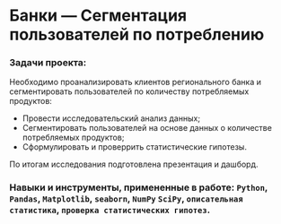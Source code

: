 # Банки — Сегментация пользователей по потреблению

### Задачи проекта:

Необходимо проанализировать клиентов регионального банка и сегментировать пользователей по количеству потребляемых продуктов:
  - Провести исследовательский анализ данных;
  - Сегментировать пользователей на основе данных о количестве потребляемых продуктов;
  - Сформулировать и проверрить статистические гипотезы.
  
По итогам исследования подготовлена презентация и дашборд.


### Навыки и инструменты, примененные в работе: `Python`, `Pandas`, `Matplotlib`, `seaborn`, `NumPy` `SciPy`, `описательная статистика`, `проверка статистических гипотез`.

